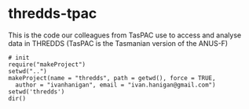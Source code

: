 thredds-tpac
============

This is the code our colleagues from TasPAC use to access and analyse data in THREDDS (TasPAC is the Tasmanian version of the ANUS-F)

```{r, eval = F}
# init
require("makeProject")
setwd("..")
makeProject(name = "thredds", path = getwd(), force = TRUE,
  author = "ivanhanigan", email = "ivan.hanigan@gmail.com")
setwd('thredds')
dir()
```
